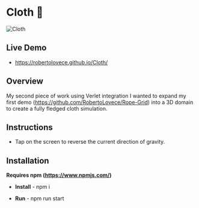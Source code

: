 # Cloth 🧵
![Cloth](https://user-images.githubusercontent.com/48356710/141651772-816a9ef2-d251-4869-87bc-cd3fcadfbb63.png)


## Live Demo
- https://robertolovece.github.io/Cloth/

## Overview

My second piece of work using Verlet integration I wanted to expand my first demo (https://github.com/RobertoLovece/Rope-Grid) into a 3D domain to create a fully fledged cloth simulation.

## Instructions

- Tap on the screen to reverse the current direction of gravity.

## Installation
__Requires npm (https://www.npmjs.com/)__

- __Install__ - npm i

- __Run__ - npm run start
